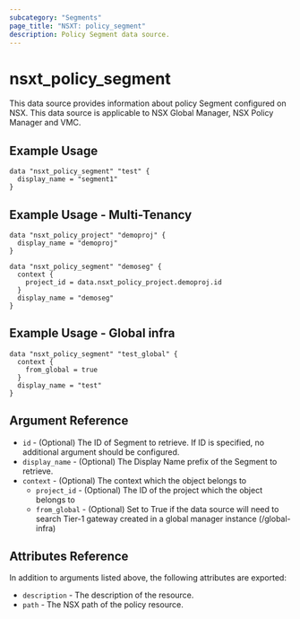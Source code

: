 ```yaml
---
subcategory: "Segments"
page_title: "NSXT: policy_segment"
description: Policy Segment data source.
---
```


# nsxt_policy_segment

This data source provides information about policy Segment configured on NSX.
This data source is applicable to NSX Global Manager, NSX Policy Manager and VMC.

## Example Usage

```hcl
data "nsxt_policy_segment" "test" {
  display_name = "segment1"
}
```

## Example Usage - Multi-Tenancy

```hcl
data "nsxt_policy_project" "demoproj" {
  display_name = "demoproj"
}

data "nsxt_policy_segment" "demoseg" {
  context {
    project_id = data.nsxt_policy_project.demoproj.id
  }
  display_name = "demoseg"
}
```

## Example Usage - Global infra

```hcl
data "nsxt_policy_segment" "test_global" {
  context {
    from_global = true
  }
  display_name = "test"
}
```
## Argument Reference

* `id` - (Optional) The ID of Segment to retrieve. If ID is specified, no additional argument should be configured.
* `display_name` - (Optional) The Display Name prefix of the Segment to retrieve.
* `context` - (Optional) The context which the object belongs to
    * `project_id` - (Optional) The ID of the project which the object belongs to
    * `from_global` - (Optional) Set to True if the data source will need to search Tier-1 gateway created in a global manager instance (/global-infra)

## Attributes Reference

In addition to arguments listed above, the following attributes are exported:

* `description` - The description of the resource.
* `path` - The NSX path of the policy resource.
